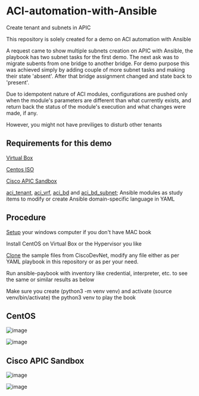 # ACI-automation-with-Ansible
Create tenant and subnets in APIC

This repository is solely created for a demo on ACI automation with Ansible

A request came to show multiple subnets creation on APIC with Ansible, the playbook has two subnet tasks for the first demo.
The next ask was to migrate subents from one bridge to another bridge. For demo purpose this was achieved simply by adding couple of more subnet tasks and making their state 'absent'. After that bridge assignment changed and state back to 'present'.

Due to idempotent nature of ACI modules, configurations are pushed only when the module's parameters are different than what currently exists, and return back the status of the module's execution and what changes were made, if any.

However, you might not have previliges to disturb other tenants

Requirements for this demo
--------------------------
[Virtual Box](https://www.virtualbox.org/)

[Centos ISO](https://www.centos.org/download/)

[Cisco APIC Sandbox](https://sandboxapicdc.cisco.com)

[aci_tenant](https://docs.ansible.com/ansible/latest/modules/aci_tenant_module.html),
[aci_vrf](https://docs.ansible.com/ansible/latest/modules/aci_vrf_module.html),
[aci_bd](https://docs.ansible.com/ansible/latest/modules/aci_bd_module.html) and
[aci_bd_subnet](https://docs.ansible.com/ansible/latest/modules/aci_bd_subnet_module.html);
Ansible modules as study items to modify or create Ansible domain-specific language in YAML

Procedure
---------
[Setup](https://developer.cisco.com/learning/modules/ansible-aci-intro/aci_ansible_part1/step/1) your windows computer if you don't have MAC book 

Install CentOS on Virtual Box or the Hypervisor you like

[Clone](https://github.com/CiscoDevNet/aci_ansible_learning_labs_code_samples) the sample files from CiscoDevNet, modify any file either as per YAML playbook in this repository or as per your need.

Run ansible-paybook with inventory like credential, interpreter, etc. to see the same or similar results as below

Make sure you create (python3 -m venv venv) and activate (source venv/bin/activate) the python3 venv to play the book

CentOS
------
![image](https://user-images.githubusercontent.com/47313728/76161863-9c5f4f00-60f4-11ea-995b-9c1fd51ebe3d.png)

![image](https://user-images.githubusercontent.com/47313728/76368348-28d46200-62ed-11ea-82dc-e40fb411ffe6.png)

Cisco APIC Sandbox
------------------
![image](https://user-images.githubusercontent.com/47313728/76162004-1b08bc00-60f6-11ea-9296-3596692391e7.png)

![image](https://user-images.githubusercontent.com/47313728/76369581-43a8d580-62f1-11ea-8fca-ebb77b9b1897.png)

